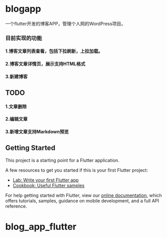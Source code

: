 # blogapp

一个flutter开发的博客APP，管理个人网的WordPress项目。

### 目前实现的功能

#### 1.博客文章列表查看，包括下拉刷新，上拉加载。

#### 2.博客文章详情页，展示支持HTML格式

#### 3.新建博客

## TODO

#### 1.文章删除

#### 2.编辑文章

#### 3.新增文章支持Markdown预览

## Getting Started

This project is a starting point for a Flutter application.

A few resources to get you started if this is your first Flutter project:

- [Lab: Write your first Flutter app](https://flutter.dev/docs/get-started/codelab)
- [Cookbook: Useful Flutter samples](https://flutter.dev/docs/cookbook)

For help getting started with Flutter, view our
[online documentation](https://flutter.dev/docs), which offers tutorials,
samples, guidance on mobile development, and a full API reference.
# blog_app_flutter
